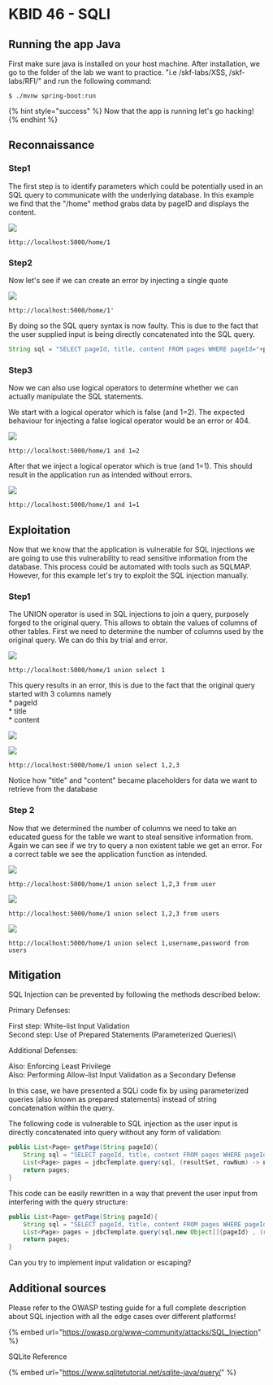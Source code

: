 # KBID 46 - SQLI

## Running the app Java

First make sure java is installed on your host machine.
After installation, we go to the folder of the lab we want to practice.
"i.e /skf-labs/XSS, /skf-labs/RFI/" and run the following command:

```
$ ./mvnw spring-boot:run
```

{% hint style="success" %}
Now that the app is running let's go hacking!
{% endhint %}

## Reconnaissance

### Step1

The first step is to identify parameters which could be potentially used in an SQL query to communicate with the underlying database. In this example we find that the "/home" method grabs data by pageID and displays the content.

![](../../.gitbook/assets/java/SQLI/1.png)

```text
http://localhost:5000/home/1
```

### Step2

Now let's see if we can create an error by injecting a single quote

![](../../.gitbook/assets/java/SQLI/2.png)

```text
http://localhost:5000/home/1'
```

By doing so the SQL query syntax is now faulty. This is due to the fact that the user supplied input is being directly concatenated into the SQL query.

```java
String sql = "SELECT pageId, title, content FROM pages WHERE pageId="+pageId;
```

### Step3

Now we can also use logical operators to determine whether we can actually manipulate the SQL statements.

We start with a logical operator which is false \(and 1=2\). The expected behaviour for injecting a false logical operator would be an error or 404.

![](../../.gitbook/assets/java/SQLI/3.png)

```text
http://localhost:5000/home/1 and 1=2
```

After that we inject a logical operator which is true \(and 1=1\). This should result in the application run as intended without errors.

![](../../.gitbook/assets/java/SQLI/4.png)

```text
http://localhost:5000/home/1 and 1=1
```

## Exploitation

Now that we know that the application is vulnerable for SQL injections we are going to use this vulnerability to read sensitive information from the database. This process could be automated with tools such as SQLMAP. However, for this example let's try to exploit the SQL injection manually.

### Step1

The UNION operator is used in SQL injections to join a query, purposely forged to the original query. This allows to obtain the values of columns of other tables. First we need to determine the number of columns used by the original query. We can do this by trial and error.

![](../../.gitbook/assets/java/SQLI/5.png)

```text
http://localhost:5000/home/1 union select 1
```

This query results in an error, this is due to the fact that the original query started with 3 columns namely  
\* pageId  
\* title  
\* content

![](../../.gitbook/assets/java/SQLI/6.png)

![](../../.gitbook/assets/java/SQLI/7.png)

```text
http://localhost:5000/home/1 union select 1,2,3
```

Notice how "title" and "content" became placeholders for data we want to retrieve from the database

### Step 2

Now that we determined the number of columns we need to take an educated guess for the table we want to steal sensitive information from. Again we can see if we try to query a non existent table we get an error. For a correct table we see the application function as intended.

![](../../.gitbook/assets/java/SQLI/8.png)

```text
http://localhost:5000/home/1 union select 1,2,3 from user
```

![](../../.gitbook/assets/java/SQLI/9.png)

```text
http://localhost:5000/home/1 union select 1,2,3 from users
```

![](../../.gitbook/assets/java/SQLI/10.png)

```text
http://localhost:5000/home/1 union select 1,username,password from users
```

## Mitigation

SQL Injection can be prevented by following the methods described below:

Primary Defenses:

First step: White-list Input Validation\
Second step: Use of Prepared Statements (Parameterized Queries)\

Additional Defenses:

Also: Enforcing Least Privilege\
Also: Performing Allow-list Input Validation as a Secondary Defense

In this case, we have presented a SQLi code fix by using parameterized queries (also known as prepared statements) instead of string concatenation within the query.

The following code is vulnerable to SQL injection as the user input is directly concatenated into query without any form of validation:

```java
public List<Page> getPage(String pageId){
    String sql = "SELECT pageId, title, content FROM pages WHERE pageId="+pageId;
    List<Page> pages = jdbcTemplate.query(sql, (resultSet, rowNum) -> new Page(resultSet.getInt("pageId"),resultSet.getString("title"), resultSet.getString("content")));
    return pages;
}
```

This code can be easily rewritten in a way that prevent the user input from interfering with the query structure:

```java
public List<Page> getPage(String pageId){
    String sql = "SELECT pageId, title, content FROM pages WHERE pageId=?";
    List<Page> pages = jdbcTemplate.query(sql,new Object[]{pageId} , (resultSet, rowNum) -> new Page(resultSet.getInt("pageId"),resultSet.getString("title"), resultSet.getString("content")));
    return pages;
}
```

Can you try to implement input validation or escaping?

## Additional sources

Please refer to the OWASP testing guide for a full complete description about SQL injection with all the edge cases over different platforms!

{% embed url="https://owasp.org/www-community/attacks/SQL_Injection" %}

SQLite Reference

{% embed url="https://www.sqlitetutorial.net/sqlite-java/query/" %}
